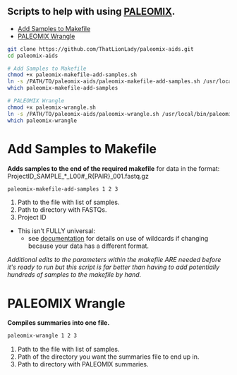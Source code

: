 ## Scripts to help with using [PALEOMIX](https://paleomix.readthedocs.io/en/v1.3.6/index.html).

- [Add Samples to Makefile](#add-samples-to-makefile)
- [PALEOMIX Wrangle](#paleomix-wrangle)

```sh
git clone https://github.com/ThatLionLady/paleomix-aids.git
cd paleomix-aids

# Add Samples to Makefile
chmod +x paleomix-makefile-add-samples.sh
ln -s /PATH/TO/paleomix-aids/paleomix-makefile-add-samples.sh /usr/local/bin/paleomix-makefile-add-samples
which paleomix-makefile-add-samples

# PALEOMIX Wrangle
chmod +x paleomix-wrangle.sh
ln -s /PATH/TO/paleomix-aids/paleomix-wrangle.sh /usr/local/bin/paleomix-wrangle
which paleomix-wrangle
```

# Add Samples to Makefile

**Adds samples to the end of the required makefile** for data in the format: ProjectID_SAMPLE_*_L00#_R{PAIR}_001.fastq.gz

```sh
paleomix-makefile-add-samples 1 2 3
```

1. Path to the file with list of samples.
2. Path to directory with FASTQs.
3. Project ID

- This isn't FULLY universal:
  - see [documentation](https://paleomix.readthedocs.io/en/stable/bam_pipeline/usage.html) for details on use of wildcards if changing because your data has a different format.

*Additional edits to the parameters within the makefile ARE needed before it's ready to run but this script is far better than having to add potentially hundreds of samples to the makefile by hand.*

# PALEOMIX Wrangle

**Compiles summaries into one file.**

```sh
paleomix-wrangle 1 2 3
```

1. Path to the file with list of samples.
2. Path of the directory you want the summaries file to end up in.
3. Path to directory with PALEOMIX summaries.


